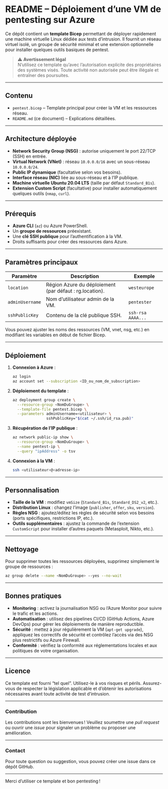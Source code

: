 # README – Déploiement d’une VM de pentesting sur Azure

Ce dépôt contient un **template Bicep** permettant de déployer rapidement une machine virtuelle Linux dédiée aux tests d’intrusion. Il fournit un réseau virtuel isolé, un groupe de sécurité minimal et une extension optionnelle pour installer quelques outils basiques de pentest.

> ⚠️ **Avertissement légal**  
> N’utilisez ce template qu’avec l’autorisation explicite des propriétaires des systèmes visés. Toute activité non autorisée peut être illégale et entraîner des poursuites.

---

## Contenu

- `pentest.bicep` – Template principal pour créer la VM et les ressources réseau.
- `README.md` (ce document) – Explications détaillées.

---

## Architecture déployée

- **Network Security Group (NSG)** : autorise uniquement le port 22/TCP (SSH) en entrée.
- **Virtual Network (VNet)** : réseau `10.0.0.0/16` avec un sous-réseau `10.0.0.0/24`.
- **Public IP dynamique** (facultative selon vos besoins).
- **Interface réseau (NIC)** liée au sous-réseau et à l’IP publique.
- **Machine virtuelle Ubuntu 20.04 LTS** (taille par défaut `Standard_B1s`).
- **Extension Custom Script** (facultative) pour installer automatiquement quelques outils (`nmap`, `curl`).

---

## Prérequis

- **Azure CLI** (`az`) ou Azure PowerShell.
- Un **groupe de ressources** préexistant.
- Une **clé SSH publique** pour l’authentification à la VM.
- Droits suffisants pour créer des ressources dans Azure.

---

## Paramètres principaux

| Paramètre        | Description                                              | Exemple                       |
|------------------|----------------------------------------------------------|------------------------------|
| `location`       | Région Azure du déploiement (par défaut : rg.location).  | `westeurope`                 |
| `adminUsername`  | Nom d’utilisateur admin de la VM.                        | `pentester`                  |
| `sshPublicKey`   | Contenu de la clé publique SSH.                          | `ssh-rsa AAAA...`            |

Vous pouvez ajuster les noms des ressources (VM, vnet, nsg, etc.) en modifiant les variables en début de fichier Bicep.

---

## Déploiement

1. **Connexion à Azure** :
   ```bash
   az login
   az account set --subscription <ID_ou_nom_de_subscription>
   ```

2. **Déploiement du template** :
   ```bash
   az deployment group create \
     --resource-group <NomDuGroupe> \
     --template-file pentest.bicep \
     --parameters adminUsername=<utilisateur> \
                  sshPublicKey="$(cat ~/.ssh/id_rsa.pub)"
   ```

3. **Récupération de l’IP publique** :
   ```bash
   az network public-ip show \
     --resource-group <NomDuGroupe> \
     --name pentest-ip \
     --query "ipAddress" -o tsv
   ```

4. **Connexion à la VM** :
   ```bash
   ssh <utilisateur>@<adresse-ip>
   ```

---

## Personnalisation

- **Taille de la VM** : modifiez `vmSize` (`Standard_B1s`, `Standard_DS2_v2`, etc.).
- **Distribution Linux** : changez l’image (`publisher`, `offer`, `sku`, `version`).
- **Règles NSG** : ajoutez/éditez les règles de sécurité selon vos besoins (ports spécifiques, restrictions IP, etc.).
- **Outils supplémentaires** : ajustez la commande de l’extension `CustomScript` pour installer d’autres paquets (Metasploit, Nikto, etc.).

---

## Nettoyage

Pour supprimer toutes les ressources déployées, supprimez simplement le groupe de ressources :

```bash
az group delete --name <NomDuGroupe> --yes --no-wait
```

---

## Bonnes pratiques

- **Monitoring** : activez la journalisation NSG ou l’Azure Monitor pour suivre le trafic et les actions.
- **Automatisation** : utilisez des pipelines CI/CD (GitHub Actions, Azure DevOps) pour gérer les déploiements de manière reproductible.
- **Sécurité** : mettez à jour régulièrement la VM (`apt-get upgrade`), appliquez les correctifs de sécurité et contrôlez l’accès via des NSG plus restrictifs ou Azure Firewall.
- **Conformité** : vérifiez la conformité aux réglementations locales et aux politiques de votre organisation.

---

## Licence

Ce template est fourni “tel quel”. Utilisez-le à vos risques et périls. Assurez-vous de respecter la législation applicable et d’obtenir les autorisations nécessaires avant toute activité de test d’intrusion.

---

### Contribution

Les contributions sont les bienvenues ! Veuillez soumettre une _pull request_ ou ouvrir une _issue_ pour signaler un problème ou proposer une amélioration.

---

### Contact

Pour toute question ou suggestion, vous pouvez créer une issue dans ce dépôt GitHub.

---

Merci d’utiliser ce template et bon pentesting !
